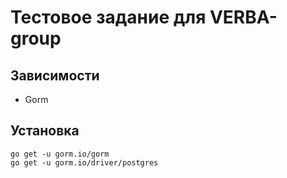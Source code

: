 # Тестовое задание для VERBA-group


## Зависимости
- Gorm

## Установка

```
go get -u gorm.io/gorm
go get -u gorm.io/driver/postgres
```
